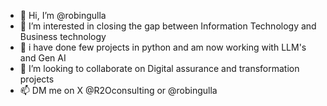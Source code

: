 - 👋 Hi, I’m @robingulla
- 👀 I’m interested in closing the gap between Information Technology and Business technology
- 🌱 i have done few projects in python and am now working with LLM's and Gen AI 
- 💞️ I’m looking to collaborate on Digital assurance and transformation projects
- 📫 DM me on X @R2Oconsulting or @robingulla

<!---
robingulla/robingulla is a ✨ special ✨ repository because its `README.md` (this file) appears on your GitHub profile.
You can click the Preview link to take a look at your changes.
--->
